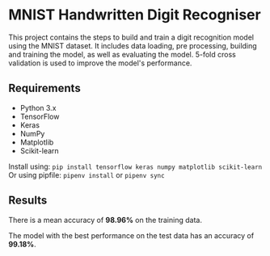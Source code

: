 # MNIST Handwritten Digit Recogniser

This project contains the steps to build and train a digit recognition model using the MNIST dataset. It includes data loading, pre processing,
building and training the model, as well as evaluating the model. 5-fold cross validation is used to improve the model's performance.

## Requirements

- Python 3.x
- TensorFlow
- Keras
- NumPy
- Matplotlib
- Scikit-learn

Install using: `pip install tensorflow keras numpy matplotlib scikit-learn`
Or using pipfile: `pipenv install` or `pipenv sync`

## Results

There is a mean accuracy of **98.96%** on the training data.

The model with the best performance on the test data has an accuracy of **99.18%**.
